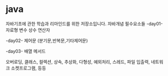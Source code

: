 # java
자바기초에 관한 학습과 리마인드를 위한 저장소입니다. 
자바개념 필수요소들
-day01-
자료형
변수
상수
연산자

-day02-
제어문
(분기문,반복문,기타제어문)

-day03-
배열
메서드

오버로딩,
클래스,
컬렉션, 
상속, 
추상화, 
다형성, 
예외처리, 
스레드, 
파일 입출력, 
네트워크 소켓프로그램, 
등등 
